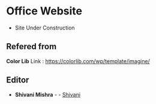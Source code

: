 # Office Website
 
* Site Under Construction


## Refered from

**Color Lib**
Link : https://colorlib.com/wp/template/imagine/


 ## Editor

* **Shivani Mishra** - - [Shivani](https://github.com/shivanirmishra)